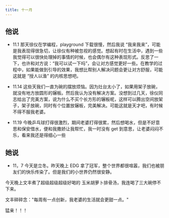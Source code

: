 ```yaml
---
title: 十一月
---
```


## 他说

- 11.1 那天徐仪在学编程，playground 下载很慢，然后我说 “我来我来”，可能是我表现得很急切，让徐仪有种被忽视的感觉。想起有时在生活中，遇到一些我觉得可以很快处理掉的事情的时候，也会偶尔有这种表现形式。反思了一下，也许和对方说：“我可以试一下吗”，会让对方感觉更好一些。在教学的过程中，如果能做到引导的效果，我想比帮别人解决问题会更让对方舒服，可能这就是 “授人以渔” 的内核思想吧。

- 11.14 这些天我们一直为碗的摆放烦恼。因为灶台太小了，如果用架子放碗，就没有地方放圆形的辗板。然后我认为没有解决方案。没想到过几天，徐仪同志给出了完美方案，说为什么不买个长方形的辗板呢，这样可以腾出空间放架子，架子放碗，同时有个位置放辗板，完美解决。可能这就是天才吧，有时候不得不服我老婆。

- 11.19 今晚乒乓球打得很激烈，期间老婆打得很累，然后想喝水，但是不好意思和保安借水，便和我撒娇让我帮忙，我一时没有 get 到意思，让老婆闷闷不乐，看来我还是得细心一些

## 她说

- 11，7 今天是立冬。昨天晚上 EDG 拿了冠军，整个世界都很喧嚣，我们也被朋友们的快乐传染了。但是我们的小世界仍然很安静。

今天晚上文丰煮了超级超级超级好喝的 玉米胡萝卜排骨汤，我连喝了三大碗停不下来。

文丰碎碎念："每周有一点创新，我老婆的生活就会更甜一点。"

猛亲！！！